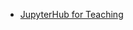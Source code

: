 * [JupyterHub for Teaching](http://jupyterhub-deploy-teaching.readthedocs.org/en/latest)



        